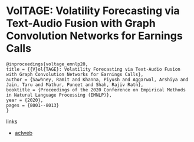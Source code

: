 # VolTAGE: Volatility Forecasting via Text-Audio Fusion with Graph Convolution Networks for Earnings Calls

```
@inproceedings{voltage_emnlp20,
title = {{V}ol{TAGE}: Volatility Forecasting via Text-Audio Fusion with Graph Convolution Networks for Earnings Calls},
author = {Sawhney, Ramit and Khanna, Piyush and Aggarwal, Arshiya and Jain, Taru and Mathur, Puneet and Shah, Rajiv Ratn},
booktitle = {Proceedings of the 2020 Conference on Empirical Methods in Natural Language Processing (EMNLP)},
year = {2020},
pages = {8001--8013}
}
```

links
- [aclweb](https://www.aclweb.org/anthology/2020.emnlp-main.643/)
